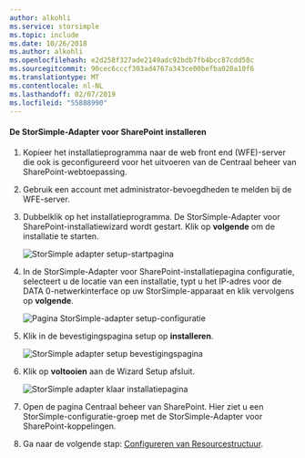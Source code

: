 ```yaml
---
author: alkohli
ms.service: storsimple
ms.topic: include
ms.date: 10/26/2018
ms.author: alkohli
ms.openlocfilehash: e2d258f327ade2149adc92bdb7fb4bcc87cdd58c
ms.sourcegitcommit: 90cec6cccf303ad4767a343ce00befba020a10f6
ms.translationtype: MT
ms.contentlocale: nl-NL
ms.lasthandoff: 02/07/2019
ms.locfileid: "55888990"
---
```

#### <a name="to-install-the-storsimple-adapter-for-sharepoint"></a>De StorSimple-Adapter voor SharePoint installeren
1. Kopieer het installatieprogramma naar de web front end (WFE)-server die ook is geconfigureerd voor het uitvoeren van de Centraal beheer van SharePoint-webtoepassing. 
2. Gebruik een account met administrator-bevoegdheden te melden bij de WFE-server.
3. Dubbelklik op het installatieprogramma. De StorSimple-Adapter voor SharePoint-installatiewizard wordt gestart. Klik op **volgende** om de installatie te starten.
   
    ![StorSimple adapter setup-startpagina](./media/storsimple-install-sharepoint-adapter/HCS_SSASP_Setup1-include.png)
4. In de StorSimple-Adapter voor SharePoint-installatiepagina configuratie, selecteert u de locatie van een installatie, typt u het IP-adres voor de DATA 0-netwerkinterface op uw StorSimple-apparaat en klik vervolgens op **volgende**. 
   
    ![Pagina StorSimple-adapter setup-configuratie](./media/storsimple-install-sharepoint-adapter/HCS_SSASP_Setup2-include.png) 
5. Klik in de bevestigingspagina setup op **installeren**.
   
    ![StorSimple adapter setup bevestigingspagina](./media/storsimple-install-sharepoint-adapter/HCS_SSASP_Confirm_Setup-include.png) 
6. Klik op **voltooien** aan de Wizard Setup afsluit.
   
    ![StorSimple adapter klaar installatiepagina](./media/storsimple-install-sharepoint-adapter/HCS_SSASP_Setup_finish-include.png) 
7. Open de pagina Centraal beheer van SharePoint. Hier ziet u een StorSimple-configuratie-groep met de StorSimple-Adapter voor SharePoint-koppelingen.
8. Ga naar de volgende stap: [Configureren van Resourcestructuur](#configure-rbs).

